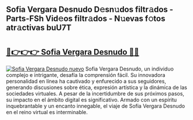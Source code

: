 ## Sofia Vergara Desnudo D𝚎sn𝚞dos filtr𝚊dos - Parts-FSh Vid𝚎os filtr𝚊dos - N𝚞evas f𝚘tos atr𝚊ctivas buU7T

# <h2><a href="http://mb5bq9q.tromn.icu/?c=Sofia+Vergara+Desnudo">🔗👉👉👉 Sofia Vergara Desnudo 🔗🔗</a></h2>

[![Sofia Vergara Desnudo nuevo](https://i.imgur.com/pEAQMta.gif)](http://mb5bq9q.tromn.icu/?c=Sofia+Vergara+Desnudo)
Sofia Vergara Desnudo, un individuo complejo e intrigante, desafía la comprensión fácil. Su innovadora personalidad en línea ha cautivado y enfurecido a sus seguidores, generando discusiones sobre ética, expresión artística y la dinámica de las sociedades virtuales. A pesar de la incertidumbre de sus próximos pasos, su impacto en el ámbito digital es significativo. Armado con un espíritu inquebrantable y un encanto innegable, el viaje de Sofia Vergara Desnudo en el reino virtual es interminable.
